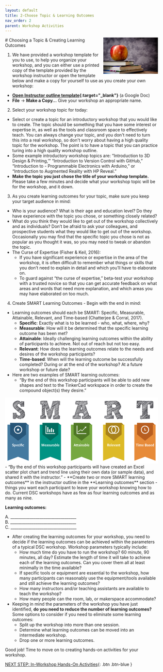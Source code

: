 ```yaml
---
layout: default
title: 2-Choose Topic & Learning Outcomes
nav_order: 2
parent: Workshop Activities
---
```

<img src="images/apple-logo.png" style="float:right;width:180px;" alt="Apple Logo">
# Choosing a Topic & Creating Learning Outcomes

1. We have provided a workshop template for you to use, to help you organize your workshop, and you can either use a printed copy of the template provided by the workshop instructor or open the template below and make a copy for yourself to use as you create your own workshop: 
- **[Open Instructor outline template](http://bit.ly/2SKcBf6){:target="_blank"}** (a Google Doc)
- **File** -> **Make a Copy…**   Give your workshop an appropriate name.

2. Select your workshop topic for today:
- Select or create a topic for an introductory workshop that you would like to create. The topic should be something that you have some interest or expertise in, as well as the tools and classroom space to effectively teach. You can always change your topic, and you don't need to turn this into a real workshop, so don't worry about having a high quality topic for the workshop. The point is to have a topic that you can practice turing into a high quality workshop outline.
- Some example introductory workshop topics are: “Introduction to 3D Design & Printing,’” “Introduction to Version Control with GitHub,” “Introduction to - Programmable Electronics with Arduino,” or “Introduction to Augmented Reality with HP Reveal.”
- **Make the topic you just chose the title of your workshop template.** Please take a few minutes and decide what your workshop topic will be for the workshop, and it down. 

3. As you create learning outcomes for your topic, make sure you keep your target audience in mind:
- Who is your audience? What is their age and education level? Do they have experience with the topic you chose, or something closely related?
- What do you think they would like to get out of the workshop collectively and as individuals? Don’t be afraid to ask your colleagues, and prospective students what they would like to get out of the workshop. Occasionally you may find that the specific topic you chose is not as popular as you thought it was, so you may need to tweak or abandon the topic.
- The Curse of Expertise (Fisher & Keil, 2016): 
  - If you have significant experience or expertise in the area of the workshop, it is often difficult to remember what things or skills that you don’t need to explain in detail and which you’ll have to elaborate on. 
  - To guard against “the curse of expertise,” beta-test your workshop with a trusted novice so that you can get accurate feedback on what areas and words that need more explanation, and which areas you may have elaborated on too much.

4. Create SMART Learning Outcomes - Begin with the end in mind:
- Learning outcomes should each be SMART: Specific, Measurable, Attainable, Relevant, and Time-based (Chatterjee & Corral, 2017).
  - **Specific**: Exactly what is to be learned - who, what, where, why?
  - **Measurable**: How will it be determined that the specific learning outcome has been met?
  - **Attainable**: Ideally challenging learning outcomes within the ability of participants to achieve. Not out of reach but not too easy.
  - **Relevant**: How does the learning outcomes relate to the needs and desires of the workshop participants?
  - **Time-based**: When will the learning outcome be successfully completed? During or at the end of the workshop? At a future workshop or future date?
- Here are two examples of SMART learning outcomes:
  - “By the end of this workshop participants will be able to add new shapes and text to the TinkerCad workspace in order to create the compound object(s) they desire.” 
<img src="images/smart.png" alt="SMART Learning outcomes">
  - “By the end of this workshop participants will have created an Excel scatter plot chart and trend line using their own data (or sample data), and shared it with the instructor.”
- **Create two or more SMART learning outcomes** in the instructor outline in the **Learning outcomes** section - things you want each participant to leave your workshop knowing how to do. Current DSC workshops have as few as four learning outcomes and as many as nine.

**Learning outcomes:**

A. __________________________________<br>
B. __________________________________<br>
C. __________________________________<br>

- After creating the learning outcomes for your workshop, you need to decide if the learning outcomes can be achieved within the parameters of a typical DSC workshop. Workshop parameters typically include:
  - How much time do you have to run the workshop? 60 minute, 90 minutes, all day? Estimate the length of time it will take to achieve each of the learning outcomes. Can you cover them all at least minimally in the time available?
  - If specific tools or equipment are essential to the workshop, how many participants can reasonably use the equipment/tools available and still achieve the learning outcomes?
  - How many instructors and/or teaching assistants are available to teach the workshop?
  - How many people can the room, lab, or makerspace accommodate?
- Keeping in mind the parameters of the workshop you have just identified, **do you need to reduce the number of learning outcomes?** Some options to consider if you need to eliminate some learning outcomes:
  - Split up the workshop into more than one session.
  - Determine what learning outcomes can be moved into an intermediate workshop.
  - Drop one or more learning outcomes.

Good job! Time to move on to creating hands-on activities for your workshop.

[NEXT STEP: In-Workshop Hands-On Activities](hands-on-activities.html){: .btn .btn-blue }
